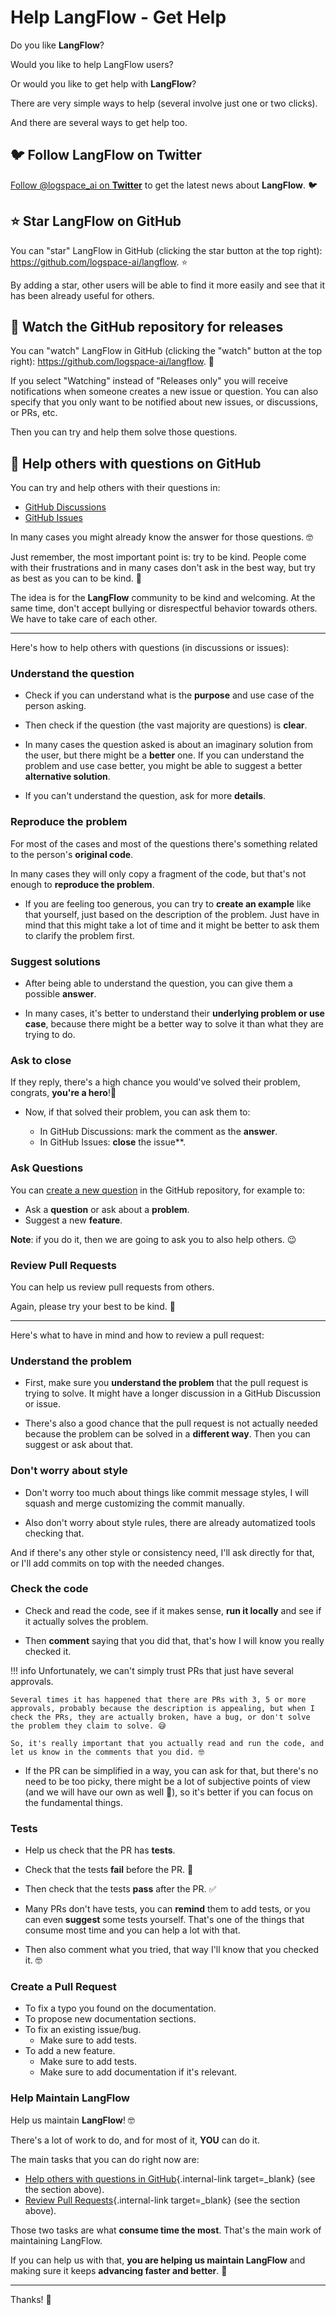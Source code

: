 # Help LangFlow - Get Help

Do you like **LangFlow**?

Would you like to help LangFlow users?

Or would you like to get help with **LangFlow**?

There are very simple ways to help (several involve just one or two clicks).

And there are several ways to get help too.

## 🐦 Follow LangFlow on Twitter

<a href="https://twitter.com/logspace_ai" class="external-link" target="_blank">Follow @logspace_ai on **Twitter**</a> to get the latest news about **LangFlow**. 🐦

## ⭐️ Star **LangFlow** on GitHub

You can "star" LangFlow in GitHub (clicking the star button at the top right): <a href="https://github.com/logspace-ai/langflow" class="external-link" target="\_blank">https://github.com/logspace-ai/langflow</a>. ⭐️

By adding a star, other users will be able to find it more easily and see that it has been already useful for others.

## 👀 Watch the GitHub repository for releases

You can "watch" LangFlow in GitHub (clicking the "watch" button at the top right): <a href="https://github.com/logspace-ai/langflow" class="external-link" target="\_blank">https://github.com/logspace-ai/langflow</a>. 👀

If you select "Watching" instead of "Releases only" you will receive notifications when someone creates a new issue or question. You can also specify that you only want to be notified about new issues, or discussions, or PRs, etc.

Then you can try and help them solve those questions.

## 🙏 Help others with questions on GitHub

You can try and help others with their questions in:

- <a href="https://github.com/logspace-ai/langflow/discussions" class="external-link" target="_blank">GitHub Discussions</a>
- <a href="https://github.com/logspace-ai/langflow/issues" class="external-link" target="_blank">GitHub Issues</a>

In many cases you might already know the answer for those questions. 🤓

Just remember, the most important point is: try to be kind. People come with their frustrations and in many cases don't ask in the best way, but try as best as you can to be kind. 🤗

The idea is for the **LangFlow** community to be kind and welcoming. At the same time, don't accept bullying or disrespectful behavior towards others. We have to take care of each other.

---

Here's how to help others with questions (in discussions or issues):

### Understand the question

- Check if you can understand what is the **purpose** and use case of the person asking.

- Then check if the question (the vast majority are questions) is **clear**.

- In many cases the question asked is about an imaginary solution from the user, but there might be a **better** one. If you can understand the problem and use case better, you might be able to suggest a better **alternative solution**.

- If you can't understand the question, ask for more **details**.

### Reproduce the problem

For most of the cases and most of the questions there's something related to the person's **original code**.

In many cases they will only copy a fragment of the code, but that's not enough to **reproduce the problem**.

- If you are feeling too generous, you can try to **create an example** like that yourself, just based on the description of the problem. Just have in mind that this might take a lot of time and it might be better to ask them to clarify the problem first.

### Suggest solutions

- After being able to understand the question, you can give them a possible **answer**.

- In many cases, it's better to understand their **underlying problem or use case**, because there might be a better way to solve it than what they are trying to do.

### Ask to close

If they reply, there's a high chance you would've solved their problem, congrats, **you're a hero**!🦸

- Now, if that solved their problem, you can ask them to:

  - In GitHub Discussions: mark the comment as the **answer**.
  - In GitHub Issues: **close** the issue\*\*.

### Ask Questions

You can <a href="https://github.com/logspace-ai/langflow/discussions/categories/q-a" class="external-link" target="_blank">create a new question</a> in the GitHub repository, for example to:

- Ask a **question** or ask about a **problem**.
- Suggest a new **feature**.

**Note**: if you do it, then we are going to ask you to also help others. 😉

### Review Pull Requests

You can help us review pull requests from others.

Again, please try your best to be kind. 🤗

---

Here's what to have in mind and how to review a pull request:

### Understand the problem

- First, make sure you **understand the problem** that the pull request is trying to solve. It might have a longer discussion in a GitHub Discussion or issue.

- There's also a good chance that the pull request is not actually needed because the problem can be solved in a **different way**. Then you can suggest or ask about that.

### Don't worry about style

- Don't worry too much about things like commit message styles, I will squash and merge customizing the commit manually.

- Also don't worry about style rules, there are already automatized tools checking that.

And if there's any other style or consistency need, I'll ask directly for that, or I'll add commits on top with the needed changes.

### Check the code

- Check and read the code, see if it makes sense, **run it locally** and see if it actually solves the problem.

- Then **comment** saying that you did that, that's how I will know you really checked it.

!!! info
Unfortunately, we can't simply trust PRs that just have several approvals.

    Several times it has happened that there are PRs with 3, 5 or more approvals, probably because the description is appealing, but when I check the PRs, they are actually broken, have a bug, or don't solve the problem they claim to solve. 😅

    So, it's really important that you actually read and run the code, and let us know in the comments that you did. 🤓

- If the PR can be simplified in a way, you can ask for that, but there's no need to be too picky, there might be a lot of subjective points of view (and we will have our own as well 🙈), so it's better if you can focus on the fundamental things.

### Tests

- Help us check that the PR has **tests**.

- Check that the tests **fail** before the PR. 🚨

- Then check that the tests **pass** after the PR. ✅

- Many PRs don't have tests, you can **remind** them to add tests, or you can even **suggest** some tests yourself. That's one of the things that consume most time and you can help a lot with that.

- Then also comment what you tried, that way I'll know that you checked it. 🤓

### Create a Pull Request

- To fix a typo you found on the documentation.
- To propose new documentation sections.
- To fix an existing issue/bug.
  - Make sure to add tests.
- To add a new feature.
  - Make sure to add tests.
  - Make sure to add documentation if it's relevant.

### Help Maintain LangFlow

Help us maintain **LangFlow**! 🤓

There's a lot of work to do, and for most of it, **YOU** can do it.

The main tasks that you can do right now are:

- [Help others with questions in GitHub](#help-others-with-questions-in-github){.internal-link target=\_blank} (see the section above).
- [Review Pull Requests](#review-pull-requests){.internal-link target=\_blank} (see the section above).

Those two tasks are what **consume time the most**. That's the main work of maintaining LangFlow.

If you can help us with that, **you are helping us maintain LangFlow** and making sure it keeps **advancing faster and better**. 🚀

---

Thanks! 🚀
